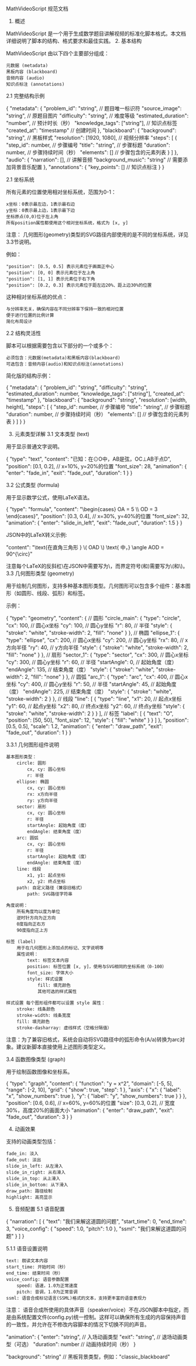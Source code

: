 MathVideoScript 规范文档
1. 概述

MathVideoScript 是一个用于生成数学题目讲解视频的标准化脚本格式。本文档详细说明了脚本的结构、格式要求和最佳实践。
2. 基本结构

MathVideoScript 由以下四个主要部分组成：

    元数据 (metadata)
    黑板内容 (blackboard)
    音频内容 (audio)
    知识点标注 (annotations)

2.1 完整结构示例

{
  "metadata": {
    "problem_id": "string",         // 题目唯一标识符
    "source_image": "string",       // 原题目图片
    "difficulty": "string",         // 难度等级
    "estimated_duration": "number", // 预计时长（秒）
    "knowledge_tags": ["string"],   // 知识点标签
    "created_at": "timestamp"       // 创建时间
  },
  "blackboard": {
    "background": "string",         // 黑板样式
    "resolution": [1920, 1080],     // 视频分辨率
    "steps": [
      {
        "step_id": number,      // 步骤编号
        "title": "string",      // 步骤标题
        "duration": number,     // 步骤持续时间（秒）
        "elements": []          // 步骤包含的元素列表
      }
    ]
  },
  "audio": {
    "narration": [],     // 讲解音频
    "background_music": "string"  // 需要添加背景音乐配置
  },
  "annotations": {
    "key_points": []               // 知识点标注
  }
}

2.1 坐标系统

所有元素的位置使用相对坐标系统，范围为0-1：

    x坐标：0表示最左边，1表示最右边
    y坐标：0表示最上边，1表示最下边
    坐标原点(0,0)位于左上角
    所有position属性都使用这个相对坐标系统，格式为 [x, y]

注意： 几何图形(geometry)类型的SVG路径内部使用的是不同的坐标系统，详见3.3节说明。

例如：

    "position": [0.5, 0.5] 表示元素位于画面正中心
    "position": [0, 0] 表示元素位于左上角
    "position": [1, 1] 表示元素位于右下角
    "position": [0.2, 0.3] 表示元素位于距左边20%、距上边30%的位置

这种相对坐标系统的优点：

    与分辨率无关，确保内容在不同分辨率下保持一致的相对位置
    便于进行位置的比例计算
    简化布局设计

2.2 结构灵活性

脚本可以根据需要包含以下部分的一个或多个：

    必须包含：元数据(metadata)和黑板内容(blackboard)
    可选包含：音频内容(audio)和知识点标注(annotations)

简化版的结构示例：

{
  "metadata": {
    "problem_id": "string",
    "difficulty": "string",
    "estimated_duration": number,
    "knowledge_tags": ["string"],
    "created_at": "timestamp"
  },
  "blackboard": {
    "background": "string",
    "resolution": [width, height],
    "steps": [
      {
        "step_id": number,      // 步骤编号
        "title": "string",      // 步骤标题
        "duration": number,     // 步骤持续时间（秒）
        "elements": []          // 步骤包含的元素列表
      }
    ]
  }
}

3. 元素类型详解
3.1 文本类型 (text)

用于显示普通文字说明。

{
  "type": "text",
  "content": "已知：在⊙O中，AB是弦，OC⊥AB于点D",
  "position": [0.1, 0.2],  // x=10%, y=20%的位置
  "font_size": 28,
  "animation": {
    "enter": "fade_in",
    "exit": "fade_out",
    "duration": 1
  }
}

3.2 公式类型 (formula)

用于显示数学公式，使用LaTeX语法。

{
  "type": "formula",
  "content": "\\begin{cases} OA = 5 \\\\ OD = 3 \\end{cases}",
  "position": [0.3, 0.4],  // x=30%, y=40%的位置
  "font_size": 32,
  "animation": {
    "enter": "slide_in_left",
    "exit": "fade_out",
    "duration": 1.5
  }
}

JSON中的LaTeX转义示例:

"content": "\\text{在直角三角形 } \\( OAD \\) \\text{ 中，} \\angle AOD = 90^{\\circ}"

注意每个LaTeX的反斜杠\在JSON中需要写为\\，而界定符号\(和\)需要写为\\(和\\)。
3.3 几何图形类型 (geometry)

用于绘制几何图形，支持多种基本图形类型。几何图形可以包含多个组件：基本图形（如圆形、线段、弧形）和标签。

示例：

{
  "type": "geometry",
  "content": {
    // 圆形
    "circle_main": {
      "type": "circle",
      "cx": 100,          // 圆心x坐标
      "cy": 100,          // 圆心y坐标
      "r": 80,            // 半径
      "style": {
        "stroke": "white",
        "stroke-width": 2,
        "fill": "none"
      }
    },
    // 椭圆
    "ellipse_1": {
      "type": "ellipse",
      "cx": 200,          // 圆心x坐标
      "cy": 200,          // 圆心y坐标
      "rx": 80,           // x方向半径
      "ry": 40,           // y方向半径
      "style": {
        "stroke": "white",
        "stroke-width": 2,
        "fill": "none"
      }
    },
    // 扇形
    "sector_1": {
      "type": "sector",
      "cx": 300,          // 圆心x坐标
      "cy": 300,          // 圆心y坐标
      "r": 60,            // 半径
      "startAngle": 0,    // 起始角度（度）
      "endAngle": 135,    // 结束角度（度）
      "style": {
        "stroke": "white",
        "stroke-width": 2,
        "fill": "none"
      }
    },
    // 圆弧
    "arc_1": {
      "type": "arc",
      "cx": 400,          // 圆心x坐标
      "cy": 400,          // 圆心y坐标
      "r": 50,            // 半径
      "startAngle": 45,   // 起始角度（度）
      "endAngle": 225,    // 结束角度（度）
      "style": {
        "stroke": "white",
        "stroke-width": 2
      }
    },
    // 线段
    "line": [
      {
        "type": "line",
        "x1": 20,         // 起点x坐标
        "y1": 60,         // 起点y坐标
        "x2": 80,         // 终点x坐标
        "y2": 60,         // 终点y坐标
        "style": {
          "stroke": "white",
          "stroke-width": 2
        }
      }
    ],
    // 标签
    "label": [
      {
        "text": "O",
        "position": [50, 50],
        "font_size": 12,
        "style": {
          "fill": "white"
        }
      }
    ]
  },
  "position": [0.5, 0.5],
  "scale": 1.2,
  "animation": {
    "enter": "draw_path",
    "exit": "fade_out",
    "duration": 1
  }
}

3.3.1 几何图形组件说明

    基本图形类型：
        circle: 圆形
            cx, cy: 圆心坐标
            r: 半径
        ellipse: 椭圆
            cx, cy: 圆心坐标
            rx: x方向半径
            ry: y方向半径
        sector: 扇形
            cx, cy: 圆心坐标
            r: 半径
            startAngle: 起始角度（度）
            endAngle: 结束角度（度）
        arc: 圆弧
            cx, cy: 圆心坐标
            r: 半径
            startAngle: 起始角度（度）
            endAngle: 结束角度（度）
        line: 线段
            x1, y1: 起点坐标
            x2, y2: 终点坐标
        path: 自定义路径（兼容旧格式）
            path: SVG路径字符串

    角度说明：
        所有角度均以度为单位
        逆时针方向为正方向
        0度指向正右方
        90度指向正上方

    标签 (label)
        用于在几何图形上添加点的标记、文字说明等
        属性说明：
            text: 标签文本内容
            position: 标签位置 [x, y]，使用与SVG相同的坐标系统（0-100）
            font_size: 字体大小
            style: 样式设置
                fill: 填充颜色
                其他可选的样式属性

    样式设置 每个图形组件都可以设置 style 属性：
        stroke: 线条颜色
        stroke-width: 线条宽度
        fill: 填充颜色
        stroke-dasharray: 虚线样式（空格分隔值）

注意：为了兼容旧格式，系统会自动将SVG路径中的弧形命令(A/a)转换为arc对象。建议新脚本直接使用上述图形类型定义。

3.4 函数图像类型 (graph)

用于绘制函数图像和坐标系。

{
  "type": "graph",
  "content": {
    "function": "y = x^2",
    "domain": [-5, 5],
    "range": [-2, 10],
    "grid": {
      "show": true,
      "step": 1
    },
    "axis": {
      "x": {
        "label": "x",
        "show_numbers": true
      },
      "y": {
        "label": "y",
        "show_numbers": true
      }
    }
  },
  "position": [0.6, 0.6],  // x=60%, y=60%的位置
  "size": [0.3, 0.2],      // 宽度30%，高度20%的画面大小
  "animation": {
    "enter": "draw_path",
    "exit": "fade_out",
    "duration": 3
  }
}

4. 动画效果

支持的动画类型包括：

    fade_in: 淡入
    fade_out: 淡出
    slide_in_left: 从左滑入
    slide_in_right: 从右滑入
    slide_in_top: 从上滑入
    slide_in_bottom: 从下滑入
    draw_path: 路径绘制
    highlight: 高亮显示

5. 音频配置
5.1 语音配置

{
  "narration": [
    {
      "text": "我们来解这道圆的问题",
      "start_time": 0,
      "end_time": 3,
      "voice_config": {
        "speed": 1.0,
        "pitch": 1.0
      },
      "ssml": "<speak>我们来解这道<emphasis>圆</emphasis>的问题</speak>"
    }
  ]
}

5.1.1 语音设置说明

    text: 朗读文本内容
    start_time: 开始时间（秒）
    end_time: 结束时间（秒）
    voice_config: 语音参数配置
        speed: 语速，1.0为正常速度
        pitch: 音调，1.0为正常音调
    ssml: 语音合成标记语言(SSML)格式的文本，支持更丰富的语音表现力

注意： 语音合成所使用的具体声音（speaker/voice）不在JSON脚本中指定，而是由系统配置文件(config.py)统一控制。这样可以确保所有生成的内容保持声音的一致性，并允许在不修改内容脚本的情况下切换不同的声音。

"animation": {
  "enter": "string",    // 入场动画类型
  "exit": "string",     // 退场动画类型（可选）
  "duration": number    // 动画持续时间（秒）
}

"background": "string"  // 黑板背景类型，例如："classic_blackboard"